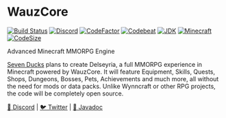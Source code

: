 # WauzCore
[![Build Status](https://github.com/SevenDucks/WauzCore/actions/workflows/maven-build.yml/badge.svg)](https://github.com/SevenDucks/WauzCore/actions/workflows/maven-build.yml)
[![Discord](https://img.shields.io/discord/212147184999596032)](https://discord.gg/dhHJp5a)
[![CodeFactor](https://www.codefactor.io/repository/github/sevenducks/wauzcore/badge)](https://www.codefactor.io/repository/github/sevenducks/wauzcore)
[![Codebeat](https://codebeat.co/badges/54809851-9b0b-4970-a486-754de395c884)](https://codebeat.co/projects/github-com-sevenducks-wauzcore-master)
[![JDK](https://img.shields.io/badge/Java-OpenJDK%2016-orange.svg)](https://adoptopenjdk.net/index.html)
[![Minecraft](https://img.shields.io/badge/Minecraft-PaperMC%201.17.1-orange.svg)](https://papermc.io/downloads#Paper-1.17)
[![CodeSize](https://img.shields.io/github/languages/code-size/SevenDucks/WauzCore)](https://shields.io/category/size)

Advanced Minecraft MMORPG Engine

[Seven Ducks](https://github.com/SevenDucks) plans to create Delseyria,
a full MMORPG experience in Minecraft powered by WauzCore.
It will feature Equipment, Skills, Quests, Shops, Dungeons, Bosses, Pets, Achievements and much more,
all without the need for mods or data packs.
Unlike Wynncraft or other RPG projects, the code will be completely open source.

<a href="https://discord.gg/dhHJp5a">💬 Discord</a> |
<a href="https://twitter.com/wauzmons">🐦 Twitter</a> |
<a href="https://sevenducks.github.io/WauzCore/">📙 Javadoc</a>
